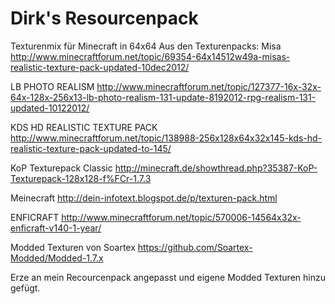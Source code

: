 Dirk's Resourcenpack
======

Texturenmix für Minecraft in 64x64
Aus den Texturenpacks:
Misa 
http://www.minecraftforum.net/topic/69354-64x14512w49a-misas-realistic-texture-pack-updated-10dec2012/

LB PHOTO REALISM 
http://www.minecraftforum.net/topic/127377-16x-32x-64x-128x-256x13-lb-photo-realism-131-update-8192012-rpg-realism-131-updated-10122012/

KDS HD REALISTIC TEXTURE PACK 
http://www.minecraftforum.net/topic/138988-256x128x64x32x145-kds-hd-realistic-texture-pack-updated-to-145/

KoP Texturepack Classic
http://minecraft.de/showthread.php?35387-KoP-Texturepack-128x128-f%FCr-1.7.3

Meinecraft
http://dein-infotext.blogspot.de/p/texturen-pack.html

ENFICRAFT 
http://www.minecraftforum.net/topic/570006-14564x32x-enficraft-v140-1-year/

Modded Texturen von Soartex
https://github.com/Soartex-Modded/Modded-1.7.x

Erze an mein Recourcenpack angepasst und eigene Modded Texturen hinzu gefügt.

